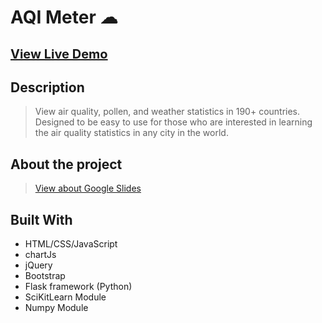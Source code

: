 # AQI Meter ☁
## <a href="http://aqimeter.pythonanywhere.com/" style="font-size: 20px">View Live Demo</a>

## Description
> View air quality, pollen, and weather statistics in 190+ countries. Designed to be easy to use for those who are interested in learning the air quality statistics in any city in the world.

## About the project
> <a href="https://docs.google.com/presentation/d/1uL1zdqib3rVWcz3U2vlHBt3_JNZM_p1F_xvAdqO4iT8/edit?usp=sharing">View about Google Slides</a>

## Built With
<ul>
  <li>
    HTML/CSS/JavaScript
  </li>
  <li>
    chartJs
  </li>
  <li>
    jQuery
  </li>
  <li>
    Bootstrap
  </li>
  <li>
    Flask framework (Python)
  </li>
  <li>
    SciKitLearn Module
  </li>
  <li>
    Numpy Module
  </li>
</ul>




